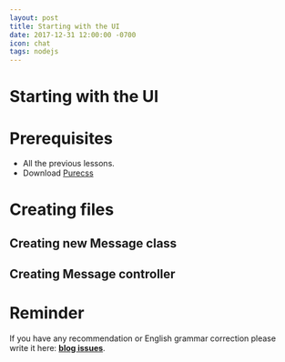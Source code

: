 ```yaml
---
layout: post
title: Starting with the UI 
date: 2017-12-31 12:00:00 -0700
icon: chat
tags: nodejs
---
```


# Starting with the UI 



# Prerequisites
 
- All the previous lessons.
- Download [Purecss](https://purecss.io)

# Creating files

## Creating new Message class

## Creating Message controller



# Reminder

If you have any recommendation or English grammar correction please write it here:  **[blog issues](https://github.com/betotto/blog/issues)**.